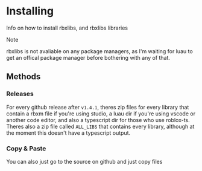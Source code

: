 # Installing

Info on how to install rbxlibs, and rbxlibs libraries

> [!NOTE]
> rbxlibs is not avaliable on any package managers, as I'm waiting for luau to get an offical package manager before bothering with any of that.

## Methods

### Releases

For every github release after `v1.4.1`, theres zip files for every library that contain a rbxm file if you're using studio, a luau dir if you're using vscode or another code editor, and also a typescript dir for those who use roblox-ts.
Theres also a zip file called `ALL_LIBS` that contains every library, although at the moment this doesn't have a typescript output.

### Copy & Paste

You can also just go to the source on github and just copy files
